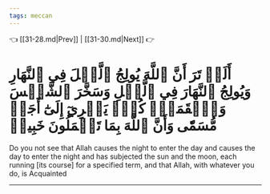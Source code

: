 ```yaml
---
tags: meccan
---
```


👈 [[31-28.md|Prev]] | [[31-30.md|Next]] 👉

# أَلَمۡ تَرَ أَنَّ ٱللَّهَ يُولِجُ ٱلَّيۡلَ فِي ٱلنَّهَارِ وَيُولِجُ ٱلنَّهَارَ فِي ٱلَّيۡلِ وَسَخَّرَ ٱلشَّمۡسَ وَٱلۡقَمَرَۖ كُلّٞ يَجۡرِيٓ إِلَىٰٓ أَجَلٖ مُّسَمّٗى وَأَنَّ ٱللَّهَ بِمَا تَعۡمَلُونَ خَبِيرٞ

Do you not see that Allah causes the night to enter the day and causes the day to enter the night and has subjected the sun and the moon, each running [its course] for a specified term, and that Allah, with whatever you do, is Acquainted

---


